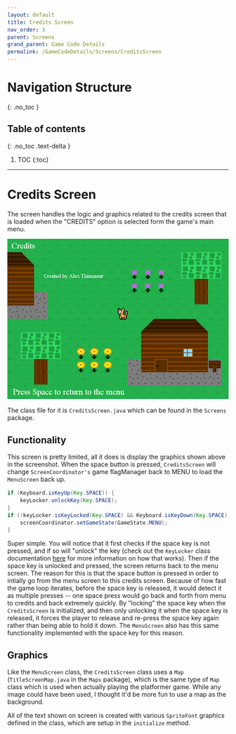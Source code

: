 ```yaml
---
layout: default
title: Credits Screen
nav_order: 3
parent: Screens
grand_parent: Game Code Details
permalink: /GameCodeDetails/Screens/CreditsScreen
---
```


# Navigation Structure
{: .no_toc }

## Table of contents
{: .no_toc .text-delta }

1. TOC
{:toc}

---

# Credits Screen

The screen handles the logic and graphics related to the credits screen that is loaded when the "CREDITS" option is selected form the game's main menu.

![credits-screen.png](../../../assets/images/credits-screen.png)

The class file for it is `CreditsScreen.java` which can be found in the `Screens` package.

## Functionality
 
This screen is pretty limited, all it does is display the graphics shown above in the screenshot. When the space
button is pressed, `CreditsScreen` will change `ScreenCoordinator's` game flagManager back to MENU to load the 
`MenuScreen` back up.

```java
if (Keyboard.isKeyUp(Key.SPACE)) {
    keyLocker.unlockKey(Key.SPACE);
}
if (!keyLocker.isKeyLocked(Key.SPACE) && Keyboard.isKeyDown(Key.SPACE)) {
    screenCoordinator.setGameState(GameState.MENU);
}
```

Super simple. You will notice that it first checks if the space key is not pressed,
and if so will "unlock" the key (check out the `KeyLocker` class documentation [here](../game-patterns.md#key-locker) for more information on how that works).
Then if the space key is unlocked and pressed, the screen returns back to the menu screen. The reason for this is that the space button is pressed in order to intially go from the menu screen to this credits screen. Because
of how fast the game loop iterates, before the space key is released, it would detect it as multiple presses -- one space press
would go back and forth from menu to credits and back extremely quickly. By "locking" the space key when the `CreditsScreen` is initialized,
and then only unlocking it when the space key is released, it forces the player to release and re-press the space key again rather than
being able to hold it down. The `MenuScreen` also has this same functionality implemented with the space key for this reason.

## Graphics

Like the `MenuScreen` class, the `CreditsScreen` class uses a `Map` (`TitleScreenMap.java` in the `Maps` package), which is the same type of `Map` class which
is used when actually playing the platformer game. While any image could have been used, I thought it'd be more fun to use a map as the background.

All of the text shown on screen is created with various `SpriteFont` graphics defined in the class, which are setup in the
`initialize` method.